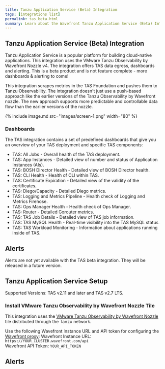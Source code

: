 ```yaml
---
title: Tanzu Application Service (Beta) Integration
tags: [integrations list]
permalink: tas_beta.html
summary: Learn about the Wavefront Tanzu Application Service (Beta) Integration.
---
```

## Tanzu Application Service (Beta) Integration

Tanzu Application Service is a popular platform for building cloud-native applications.
This integration uses the VMware Tanzu Observability by Wavefront Nozzle v4. The integration offers TAS data egress, dashboards and alerting.
This is a beta product and is not feature complete - more dashboards & alerting to come!

This integration scrapes metrics in the TAS Foundation and pushes them to Tanzu Observability. The integration doesn't just use a push-based approach like the earlier versions of the Tanzu Observability by Wavefront nozzle. The new approach supports more predictable and controllable data flow than the earlier versions of the nozzle.

{% include image.md src="images/screen-1.png" width="80" %}

### Dashboards

The TAS integration contains a set of predefined dashboards that give you an overview of your TAS deployment and specific TAS components:

- TAS: All Jobs - Overall health of the TAS deployment.
- TAS: App Instances - Detailed view of number and status of Application Instances (AIs).
- TAS: BOSH Director Health - Detailed view of BOSH Director health.
- TAS: CLI Health - Health of CLI within TAS.
- TAS: Certificate Expiration - Detailed view of the validity of the certificates.
- TAS: Diego/Capacity - Detailed Diego metrics.
- TAS: Logging and Metrics Pipeline - Health check of Logging and Metrics Firehose.
- TAS: Ops Manager Health - Health check of Ops Manager.
- TAS: Router - Detailed Gorouter metrics.
- TAS: TAS Job Details - Detailed view of TAS job information.
- TAS: TAS MySQL Health - Real-time visibility into the TAS MySQL status.
- TAS: TAS Workload Monitoring - Information about applications running inside of TAS.

## Alerts

Alerts are not yet available with the TAS beta integration.
They will be released in a future version.

## Tanzu Application Service Setup



Supported Versions: TAS v2.11 and later and TAS v2.7 LTS.

### Install VMware Tanzu Observability by Wavefront Nozzle Tile

This integration uses the [VMware Tanzu Observability by Wavefront Nozzle](https://network.pivotal.io/products/wavefront-nozzle)
tile distributed through the Tanzu network.

Use the following Wavefront Instance URL and API token for configuring the [Wavefront proxy](http://docs.pivotal.io/partners/wavefront-nozzle/installing.html#install):
Wavefront Instance URL: `https://YOUR_CLUSTER.wavefront.com/api`  
Wavefront API Token: `YOUR_API_TOKEN`



<h2>Alerts</h2>  <ul></ul>